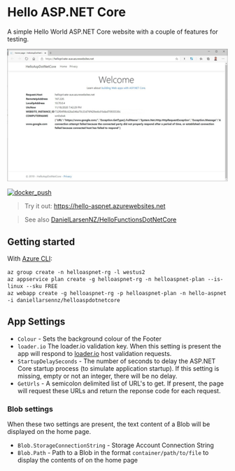 # Hello ASP.NET Core

A simple Hello World ASP.NET Core website with a couple of features for testing.

![Screenshot](docs/images/home_page.jpg)

[![docker_push](https://github.com/DanielLarsenNZ/HelloAspDotNetCore/actions/workflows/main.yml/badge.svg)](https://github.com/DanielLarsenNZ/HelloAspDotNetCore/actions/workflows/main.yml)

> Try it out: <https://hello-aspnet.azurewebsites.net>

> See also [DanielLarsenNZ/HelloFunctionsDotNetCore](https://github.com/DanielLarsenNZ/HelloFunctionsDotNetCore)

## Getting started

With [Azure CLI](https://docs.microsoft.com/en-us/cli/azure/install-azure-cli):

```
az group create -n helloaspnet-rg -l westus2
az appservice plan create -g helloaspnet-rg -n helloaspnet-plan --is-linux --sku FREE
az webapp create -g helloaspnet-rg -p helloaspnet-plan -n hello-aspnet -i daniellarsennz/helloaspdotnetcore
```

## App Settings

* `Colour` - Sets the background colour of the Footer
* `loader.io` The loader.io validation key. When this setting is present the app will respond to [loader.io](https://loader.io) host validation requests.
* `StartupDelaySeconds` - The number of seconds to delay the ASP.NET Core startup process (to simulate application startup). If this setting is missing, empty or not an integer, there will be no delay.
* `GetUrls` - A semicolon delimited list of URL's to get. If present, the page will request these URLs and return the reponse code for each request.

### Blob settings

When these two settings are present, the text content of a Blob will be displayed on the home page.

* `Blob.StorageConnectionString` - Storage Account Connection String
* `Blob.Path` - Path to a Blob in the format `container/path/to/file` to display the contents of on the home page
